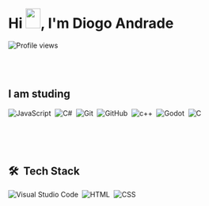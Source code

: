 <!--
<img align="right" height="590em" src="https://raw.githubusercontent.com/gist/maykbrito/618ef18e3bbb7cdfd200f3a4fc1aabc6/raw/201d47c76006c99fe0dc55ea92e76bdca5537f08/githubcard.svg"/> -->
<h1 align="left">Hi <img src="https://raw.githubusercontent.com/kaueMarques/kaueMarques/master/hi.gif" width="30px" height="40px">, I'm Diogo Andrade</h1>
<p align="left"> <img src="https://komarev.com/ghpvc/?username=DiogoAMoura&color=red" alt="Profile views" /> </p>

<br><br>

## I am studing
![JavaScript](https://img.shields.io/badge/-JavaScript-05122A?style=flat&logo=javascript)&nbsp;
![C#](https://img.shields.io/badge/-CSHARP-05122A?style=flat&logo=csharp)&nbsp;
![Git](https://img.shields.io/badge/-Git-05122A?style=flat&logo=git)&nbsp;
![GitHub](https://img.shields.io/badge/-GitHub-05122A?style=flat&logo=github)&nbsp;
![c++](https://img.shields.io/badge/-C++-05122A?style=flat&logo=cplusplus)&nbsp;
![Godot](https://img.shields.io/badge/-GODOT-05122A?style=flat&logo=godotengine)&nbsp;
![C](https://img.shields.io/badge/-C_Lang-05122A?style=flat&logo=C)&nbsp;
<!--![QT](https://img.shields.io/badge/-QT-05122A?style=flat&logo=qt)&nbsp;-->
<br>
<!--![Gimp](https://img.shields.io/badge/-GIMP-05122A?style=flat&logo=gimp)&nbsp;-->
<br><br>

## 🛠 &nbsp;Tech Stack
![Visual Studio Code](https://img.shields.io/badge/-Visual%20Studio%20Code-05122A?style=flat&logo=visual-studio-code&logoColor=007ACC)&nbsp;
![HTML](https://img.shields.io/badge/-HTML-05122A?style=flat&logo=HTML5)&nbsp;
![CSS](https://img.shields.io/badge/-CSS-05122A?style=flat&logo=CSS3&logoColor=1572B6)&nbsp;
